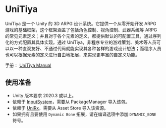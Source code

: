 # UniTiya

UniTiya 是一个 Unity 的 3D ARPG 设计系统。它提供一个从零开始开发 ARPG 游戏的基础框架，这个框架涵盖了包括角色控制、视角控制、武器系统等 ARPG 的常见元素定义；并且对于各个元素的定义，都提供默认的可配置工具，通过序列化的方式配置其具体实现。通过 UniTiya，非程序专业的游戏策划、美术等人员可以以一种直观友好、不通过代码就能实现其各种各样的游戏设计想法；而程序人员也可以根据元素的定义进行自由地拓展，来实现更丰富的自定义功能。

手册： [UniTiya Manual](./Docs/UniTiya_Manual.md)

## 使用准备

+ Unity 版本要求 2020.3 或以上。
+ 依赖于 [InputSystem](https://docs.unity.cn/cn/2020.1/Manual/com.unity.inputsystem.html)，需要从 PackageManager 导入该包。
+ 依赖于 [UniRx](https://assetstore.unity.com/packages/tools/integration/unirx-reactive-extensions-for-unity-17276)，需要从 Asset Store 导入该资源。
+ 如果拥有且要使用 `Dynamic Bone` 拓展，请在编译选项中添加 `DYNAMIC_BONE` 符号。
